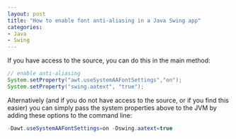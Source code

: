 ```yaml
---
layout: post
title: "How to enable font anti-aliasing in a Java Swing app"
categories:
- Java
- Swing
---
```


If you have access to the source, you can do this in the main method:

``` java
// enable anti-aliasing
System.setProperty("awt.useSystemAAFontSettings","on");
System.setProperty("swing.aatext", "true");
```

Alternatively (and if you do not have access to the source, or if you find this
easier) you can simply pass the system properties above to the JVM by
adding these options to the command line:

``` java
-Dawt.useSystemAAFontSettings=on -Dswing.aatext=true
```
